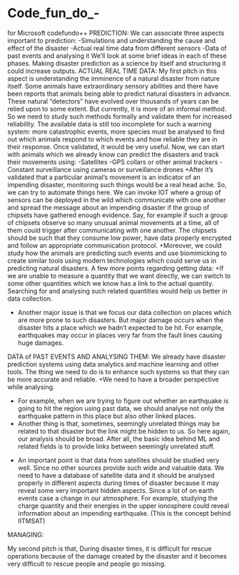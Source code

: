 # Code_fun_do_-
for Microsoft codefundo++
PREDICTION:
We can associate three aspects important to prediction:
-Simulations and understanding the cause and effect of the disaster
-Actual real time data from different sensors 
-Data of past events and analysing it
We’ll look at some brief ideas in each of these phases. Making disaster prediction as a science by itself and structuring it could increase outputs.
ACTUAL REAL TIME DATA:
                       My first pitch in this aspect is understanding the imminence of a natural disaster from nature itself. Some animals have extraordinary sensory abilities and there have been reports that animals being able to predict natural disasters in advance. These natural “detectors” have evolved over thousands of years can be relied upon to some extent. But currently, it is more of an informal method. So we need to study such methods formally and validate them for increased reliability. The available data is still too incomplete for such a warning system: more catastrophic events, more species must be analysed to find out which animals respond to which events and how reliable they are in their response. Once validated, it would be very useful. 
Now, we can start with animals which we already know can predict the disasters and track their movements using:
-Satellites
-GPS collars or other animal trackers
-Constant surveillance using cameras or surveillance drones
+After it’s validated that a particular animal’s movement is an indicator of an impending disaster, monitoring such things would be a real head ache. So, we can try to automate things here. We can invoke IOT where a group of sensors can be deployed in the wild which communicate with one another and spread the message about an impending disaster if the group of chipsets have gathered enough evidence. Say, for example if such a group of chipsets observe so many unusual animal movements at a time, all of them could trigger after communicating with one another. The chipsets should be such that they consume low power, have data properly encrypted and follow an appropriate communication protocol.
+Moreover, we could study how the animals are predicting such events and use biomimicking to create similar tools using modern technologies which could serve us in predicting natural disasters.
A few more points regarding getting data:
+If we are unable to measure a quantity that we want directly, we can switch to some other quantities which we know has a link to the actual quantity. Searching for and analysing such related quantities would help us better in data collection.
+ Another major issue is that we focus our data collection on places which are more prone to such disasters. But major damage occurs when the disaster hits a place which we hadn’t expected to be hit. For example, earthquakes may occur in places very far from the fault lines causing huge damages.

DATA of PAST EVENTS AND ANALYSING THEM:
We already have disaster prediction systems using data analytics and machine learning and other tools. The thing we need to do is to enhance such systems so that they can be more accurate and reliable. 
+We need to have a broader perspective while analysing.
   - For example, when we are trying to figure out whether an earthquake is going to hit the region using past data, we should analyse not only the earthquake pattern in this place but also other linked places.
   - Another thing is that, sometimes, seemingly unrelated things may be related to that disaster but the link might be hidden to us. So here again, our analysis should be broad. After all, the basic idea behind ML and related fields is to provide links between seemingly unrelated stuff.
+ An important point is that data from satellites should be studied very well. Since no other sources provide such wide and valuable data. We need to have a database of satellite data and it should be analysed properly in different aspects during times of disaster because it may reveal some very important hidden aspects. Since a lot of on earth events case a change in our atmosphere. For example, studying the charge quantity and their energies in the upper ionosphere could reveal information about an impending earthquake. (This is the concept behind IITMSAT) 

MANAGING:

My second pitch is that, 
During disaster times, it is difficult for rescue operations because of the damage created by the disaster and it becomes very difficult to rescue people and people go missing. 
